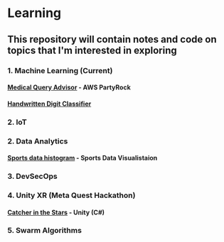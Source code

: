 # Learning

## This repository will contain notes and code on topics that I'm interested in exploring

### 1. Machine Learning (Current)
#### [Medical Query Advisor](https://partyrock.aws/u/jaflavier/EXh4dPPgM/Medical-Queries-Advisor) - AWS PartyRock
#### [Handwritten Digit Classifier](https://github.com/JonaFlavier/Learning/blob/main/MachineLearning/DeepLearning/handwritten_digit_identifier.ipynb)

### 2. IoT
### 2. Data Analytics
#### [Sports data histogram](https://github.com/JonaFlavier/Sports-Data) - Sports Data Visualistaion
### 3. DevSecOps
### 4. Unity XR (Meta Quest Hackathon)
#### [Catcher in the Stars](https://github.com/jimmyd95/MetaHackathon2.0) - Unity (C#)
### 5. Swarm Algorithms
